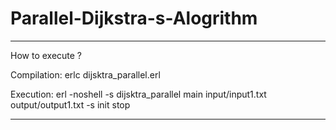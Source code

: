 # Parallel-Dijkstra-s-Alogrithm


-------------------------------------------------------------------------------------

How to execute ?

Compilation: erlc dijsktra_parallel.erl 

Execution: erl -noshell -s dijsktra_parallel main input/input1.txt output/output1.txt -s init stop


--------------------------------------------------------------------------------------
